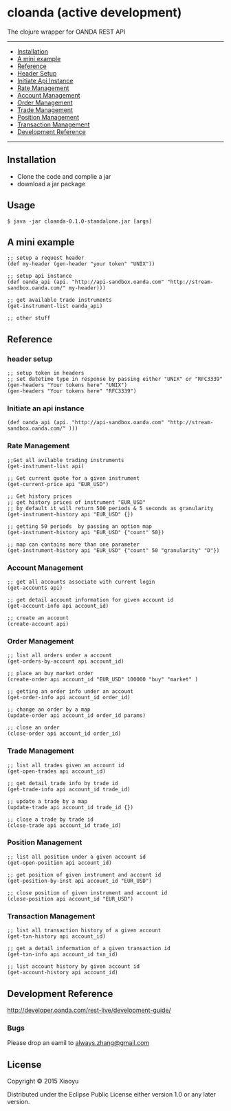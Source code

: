 # cloanda (active development)

The clojure wrapper for OANDA REST API 

----
- [Installation](#installation)
- [A mini example](#A-mini-example)
- [Reference](#reference)
 - [Header Setup](header-setup)
 - [Initiate Api Instance](initiate-api-instance)
 - [Rate Management](rate-management)
 - [Account Management](account-management)
 - [Order Management](order-management)
 - [Trade Management](trade-management)
 - [Position Management](position-management)
 - [Transaction Management](transaction-management)
- [Development Reference](#development-reference)


----


## Installation

* Clone the code and complie a jar
* download a jar package

## Usage

    $ java -jar cloanda-0.1.0-standalone.jar [args]

## A mini example

    ;; setup a request header
    (def my-header (gen-header "your token" "UNIX"))
    
    ;; setup api instance
    (def oanda_api (api. "http://api-sandbox.oanda.com" "http://stream-sandbox.oanda.com/" my-header)))
    
    ;; get available trade instruments
    (get-instrument-list oanda_api)
    
    ;; other stuff

## Reference

### header setup
    ;; setup token in headers
    ;; set datetime type in response by passing either "UNIX" or "RFC3339"
    (gen-headers "Your tokens here" "UNIX")
    (gen-headers "Your tokens here" "RFC3339")
    
### Initiate an api instance
    (def oanda_api (api. "http://api-sandbox.oanda.com" "http://stream-sandbox.oanda.com/" )))

### Rate Management
    ;;Get all avilable trading instruments
    (get-instrument-list api)

    ;; Get current quote for a given instrument
    (get-current-price api "EUR_USD")

    ;; Get history prices
    ;; get history prices of instrument "EUR_USD"
    ;; by default it will return 500 periods & 5 seconds as granularity
    (get-instrument-history api "EUR_USD" {})
    
    ;; getting 50 periods  by passing an option map
    (get-instrument-history api "EUR_USD" {"count" 50})
    
    ;; map can contains more than one parameter
    (get-instrument-history api "EUR_USD" {"count" 50 "granularity" "D"})

### Account Management
    ;; get all accounts associate with current login
    (get-accounts api)
    
    ;; get detail account information for given account id
    (get-account-info api account_id)
    
    ;; create an account
    (create-account api)
    
### Order Management
    ;; list all orders under a account
    (get-orders-by-account api account_id)
    
    ;; place an buy market order
    (create-order api account_id "EUR_USD" 100000 "buy" "market" )
    
    ;; getting an order info under an account
    (get-order-info api account_id order_id)
    
    ;; change an order by a map
    (update-order api account_id order_id params)
    
    ;; close an order
    (close-order api account_id order_id)
    
### Trade Management

    ;; list all trades given an account id
    (get-open-trades api account_id)
    
    ;; get detail trade info by trade id
    (get-trade-info api account_id trade_id)
    
    ;; update a trade by a map
    (update-trade api account_id trade_id {})
    
    ;; close a trade by trade id
    (close-trade api account_id trade_id)

### Position Management

    ;; list all position under a given account id
    (get-open-position api account_id)
    
    ;; get position of given instrument and account id
    (get-position-by-inst api account_id "EUR_USD")
    
    ;; close position of given instrument and account id
    (close-position api account_id "EUR_USD")


### Transaction Management

    ;; list all transaction history of a given account
    (get-txn-history api account_id)
    
    ;; get a detail information of a given transaction id
    (get-txn-info api account_id txn_id)
    
    ;; list account history by given account id
    (get-account-history api account_id)




## Development Reference

http://developer.oanda.com/rest-live/development-guide/



### Bugs
Please drop an eamil to always.zhang@gmail.com

## License

Copyright © 2015 Xiaoyu

Distributed under the Eclipse Public License either version 1.0 or any later version.


